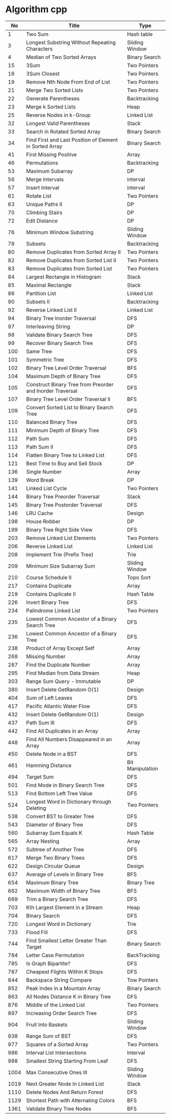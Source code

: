 # Algorithm cpp

| No   | Title                                                     | Type             |
| ---- | --------------------------------------------------------- | ---------------- |
| 1    | Two Sum                                                   | Hash table       |
| 3    | Longest Substring Without Repeating Characters            | Sliding Window   |
| 4    | Median of Two Sorted Arrays                               | Binary Search    |
| 15   | 3Sum                                                      | Two Pointers     |
| 16   | 3Sum Closest                                              | Two Pointers     |
| 19   | Remove Nth Node From End of List                          | Two Pointers     |
| 21   | Merge Two Sorted Lists                                    | Two Pointers     |
| 22   | Generate Parentheses                                      | Backtracking     |
| 23   | Merge k Sorted Lists                                      | Heap             |
| 25   | Reverse Nodes in k-Group                                  | Linked List      |
| 32   | Longest Valid Parentheses                                 | Stack            |
| 33   | Search in Rotated Sorted Array                            | Binary Search    |
| 34   | Find First and Last Position of Element in Sorted Array   | Binary Search    |
| 41   | First Missing Positive                                    | Array            |
| 46   | Permutations                                              | Backtracking     |
| 53   | Maximum Subarray                                          | DP               |
| 56   | Merge Intervals                                           | interval         |
| 57   | Insert Interval                                           | interval         |
| 61   | Rotate List                                               | Two Pointers     |
| 63   | Unique Paths II                                           | DP               |
| 70   | Climbing Stairs                                           | DP               |
| 72   | Edit Distance                                             | DP               |
| 76   | Minimum Window Substring                                  | Sliding Window   |
| 78   | Subsets                                                   | Backtracking     |
| 80   | Remove Duplicates from Sorted Array II                    | Two Pointers     |
| 82   | Remove Duplicates from Sorted List II                     | Two Pointers     |
| 83   | Remove Duplicates from Sorted List                        | Two Pointers     |
| 84   | Largest Rectangle in Histogram                            | Stack            |
| 85   | Maximal Rectangle                                         | Stack            |
| 86   | Partition List                                            | Linked List      |
| 90   | Subsets II                                                | Backtracking     |
| 92   | Reverse Linked List II                                    | Linked List      |
| 94   | Binary Tree Inorder Traversal                             | DFS              |
| 97   | Interleaving String                                       | DP               |
| 98   | Validate Binary Search Tree                               | DFS              |
| 99   | Recover Binary Search Tree                                | DFS              |
| 100  | Same Tree                                                 | DFS              |
| 101  | Symmetric Tree                                            | DFS              |
| 102  | Binary Tree Level Order Traversal                         | BFS              |
| 104  | Maximum Depth of Binary Tree                              | DFS              |
| 105  | Construct Binary Tree from Preorder and Inorder Traversal | DFS              |
| 107  | Binary Tree Level Order Traversal II                      | BFS              |
| 109  | Convert Sorted List to Binary Search Tree                 | DFS              |
| 110  | Balanced Binary Tree                                      | DFS              |
| 111  | Minimum Depth of Binary Tree                              | DFS              |
| 112  | Path Sum                                                  | DFS              |
| 113  | Path Sum II                                               | DFS              |
| 114  | Flatten Binary Tree to Linked List                        | DFS              |
| 121  | Best Time to Buy and Sell Stock                           | DP               |
| 136  | Single Number                                             | Array            |
| 139  | Word Break                                                | DP               |
| 141  | Linked List Cycle                                         | Two Pointers     |
| 144  | Binary Tree Preorder Traversal                            | Stack            |
| 145  | Binary Tree Postorder Traversal                           | DFS              |
| 146  | LRU Cache                                                 | Design           |
| 198  | House Robber                                              | DP               |
| 199  | Binary Tree Right Side View                               | DFS              |
| 203  | Remove Linked List Elements                               | Two Pointers     |
| 206  | Reverse Linked List                                       | Linked List      |
| 208  | Implement Trie (Prefix Tree)                              | Trie             |
| 209  | Minimum Size Subarray Sum                                 | Sliding Window   |
| 210  | Course Schedule II                                        | Topo Sort        |
| 217  | Contains Duplicate                                        | Array            |
| 219  | Contains Duplicate II                                     | Hash Table       |
| 226  | Invert Binary Tree                                        | DFS              |
| 234  | Palindrome Linked List                                    | Two Pointers     |
| 235  | Lowest Common Ancestor of a Binary Search Tree            | DFS              |
| 236  | Lowest Common Ancestor of a Binary Tree                   | DFS              |
| 238  | Product of Array Except Self                              | Array            |
| 268  | Missing Number                                            | Array            |
| 287  | Find the Duplicate Number                                 | Array            |
| 295  | Find Median from Data Stream                              | Heap             |
| 303  | Range Sum Query - Immutable                               | DP               |
| 380  | Insert Delete GetRandom O(1)                              | Design           |
| 404  | Sum of Left Leaves                                        | DFS              |
| 417  | Pacific Atlantic Water Flow                               | DFS              |
| 432  | Insert Delete GetRandom O(1)                              | Design           |
| 437  | Path Sum III                                              | DFS              |
| 442  | Find All Duplicates in an Array                           | Array            |
| 448  | Find All Numbers Disappeared in an Array                  | Array            |
| 450  | Delete Node in a BST                                      | DFS              |
| 461  | Hamming Distance                                          | Bit Manipulation |
| 494  | Target Sum                                                | DFS              |
| 501  | Find Mode in Binary Search Tree                           | DFS              |
| 513  | Find Bottom Left Tree Value                               | DFS              |
| 524  | Longest Word in Dictionary through Deleting               | Two Pointers     |
| 538  | Convert BST to Greater Tree                               | DFS              |
| 543  | Diameter of Binary Tree                                   | DFS              |
| 560  | Subarray Sum Equals K                                     | Hash Table       |
| 565  | Array Nesting                                             | Array            |
| 572  | Subtree of Another Tree                                   | DFS              |
| 617  | Merge Two Binary Trees                                    | DFS              |
| 622  | Design Circular Queue                                     | Design           |
| 637  | Average of Levels in Binary Tree                          | BFS              |
| 654  | Maximum Binary Tree                                       | Binary Tree      |
| 662  | Maximum Width of Binary Tree                              | BFS              |
| 669  | Trim a Binary Search Tree                                 | DFS              |
| 703  | Kth Largest Element in a Stream                           | Heap             |
| 704  | Binary Search                                             | DFS              |
| 720  | Longest Word in Dictionary                                | Trie             |
| 733  | Flood Fill                                                | DFS              |
| 744  | Find Smallest Letter Greater Than Target                  | Binary Search    |
| 784  | Letter Case Permutation                                   | BackTracking     |
| 785  | Is Graph Bipartite?                                       | DFS              |
| 787  | Cheapest Flights Within K Stops                           | DFS              |
| 844  | Backspace String Compare                                  | Tow Pointers     |
| 852  | Peak Index in a Mountain Array                            | Binary Search    |
| 863  | All Nodes Distance K in Binary Tree                       | DFS              |
| 876  | Middle of the Linked List                                 | Two Pointers     |
| 897  | Increasing Order Search Tree                              | DFS              |
| 904  | Fruit Into Baskets                                        | Sliding Window   |
| 938  | Range Sum of BST                                          | DFS              |
| 977  | Squares of a Sorted Array                                 | Two Pointers     |
| 986  | Interval List Intersections                               | Interval         |
| 988  | Smallest String Starting From Leaf                        | DFS              |
| 1004 | Max Consecutive Ones III                                  | Sliding Window   |
| 1019 | Next Greater Node In Linked List                          | Stack            |
| 1110 | Delete Nodes And Return Forest                            | DFS              |
| 1129 | Shortest Path with Alternating Colors                     | BFS              |
| 1361 | Validate Binary Tree Nodes                                | BFS              |
